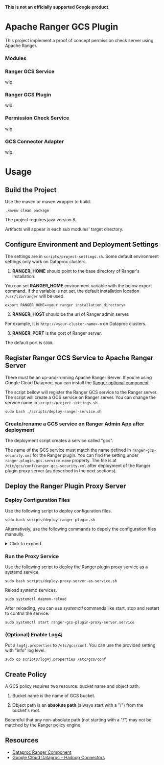 **This is not an officially supported Google product.**

# Apache Ranger GCS Plugin

This project implement a proof of concept permission check server using Apache Ranger.

### Modules

### Ranger GCS Service

wip.

### Ranger GCS Plugin

wip.

### Permission Check Service

wip.

### GCS Connector Adapter

wip.


# Usage
## Build the Project

Use the maven or maven wrapper to build.
```
./mvnw clean package
```

The project requires java version 8.

Artifacts will appear in each sub modules' target directory.

## Configure Environment and Deployment Settings

The settings are in ```scripts/project-settings.sh```.
Some default environment settings only work on Dataproc clusters.

1. **RANGER_HOME** should point to the base directory of Ranger's installation.

You can set **RANGER_HOME** environment variable with the below export command.
If the variable is not set, the default installation location ```/usr/lib/ranger``` will be used.
```
export RANGER_HOME=<your ranger installation directory>
```

2. **RANGER_HOST** should be the url of Ranger admin server.

For example, it is ```http://<your-cluster-name>-m``` on Dataproc clusters.

3. **RANGER_PORT** is the port of Ranger server.

The default port is ```6080```.


## Register Ranger GCS Service to Apache Ranger Server

There must be an up-and-running Apache Ranger Server.
If you're using Google Cloud Dataproc, you can install the [Ranger optional component](https://cloud.google.com/dataproc/docs/concepts/components/ranger).

The script bellow will register the Ranger GCS service to the Ranger server.
The script will create a GCS service on Ranger server. You can change the service name in ```scripts/project-settings.sh```.
```
sudo bash ./scripts/deploy-ranger-service.sh
```

### Create/rename a GCS service on Ranger Admin App after deployment

The deployment script creates a service called "gcs".

The name of the GCS service must match the name defined in ```ranger-gcs-security.xml``` for the Ranger plugin.
You can find the setting under ```ranger.plugin.gcs.service.name``` property.
The file is at ```/etc/gcs/conf/ranger-gcs-security.xml``` after deployment of the Ranger plugin proxy server
(as described in the next sections).

## Deploy the Ranger Plugin Proxy Server

### Deploy Configuration Files

Use the following script to deploy configuration files.
```
sudo bash scripts/deploy-ranger-plugin.sh
```

Alternatively, use the following commands to depoly the configuration files manaully.

<details>
    <summary>Click to expand.</summary>

1. Copy configurations to ```/etc/gcs/conf```.

```
sudo mkdir -p /etc/gcs/conf
sudo cp ranger-gcs-plugin/conf/* /etc/gcs/conf
sudo cp ./ranger-gcs-permission-check-service/conf/* /etc/gcs/conf
```

2. Change ip and port of the proxy server in ```/etc/gcs/conf/ranger-gcs-permission-check-service.xml```.

3. Modify the value of ```ranger.plugin.gcs.policy.rest.url``` in ```/etc/gcs/conf/ranger-gcs-security.xml```.

	Replace the string ```policymanagerhost``` with Ranger server's host name and ```port``` with Ranger admin port (The default port number is 6080).

4. Modify the value of audit destination in ```/etc/gcs/conf/ranger-gcs-audit.xml```.

	Replace the string ```solrhosturl``` (under the ```xasecure.audit.destination.solr.urls``` property) with actual solr host.
	Dataproc clusters uses solr to store Ranger audit log.
	Change it to master node's host name if you're using this on Dataproc clusters.

</details>

### Run the Proxy Service

Use the following script to deploy the Ranger plugin proxy service as a systemd service.
```
sudo bash scripts/deploy-proxy-server-as-service.sh
```

Reload systemd services.
```
sudo systemctl daemon-reload
```

After reloading, you can use *systemctl* commands like start, stop and restart to control the service.
```
sudo systemctl start ranger-gcs-plugin-proxy-server.service
```

### (Optional) Enable Log4j

Put a ```log4j.properties``` to ```/etc/gcs/conf```.
You can use the provided setting with "info" log level.
```
sudo cp scripts/log4j.properties /etc/gcs/conf
```

## Create Policy

A GCS policy requires two resource: bucket name and object path.

1. Bucket name is the name of GCS bucket.

2. Object path is an **absolute path** (always start with a "/") from the bucket's root.

Becareful that any non-absolute path (not starting with a "/") may not be matched by the Ranger policy engine.

## Resources

- [Dataproc Ranger Component](https://cloud.google.com/dataproc/docs/concepts/components/ranger)
- [Google Cloud Dataproc - Hadoop Connectors](https://github.com/GoogleCloudDataproc/hadoop-connectors)
